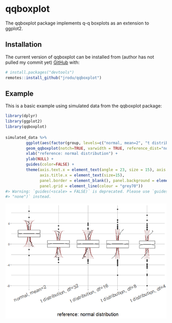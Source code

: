 
<!-- README.md is generated from README.Rmd. Please edit that file -->

# qqboxplot

<!-- badges: start -->
<!-- badges: end -->

The qqboxplot package implements q-q boxplots as an extension to
ggplot2.

## Installation
The current version of qqboxplot can be installed from (author has not pulled my commit yet)
[GitHub](https://github.com/) with:

``` r
# install.packages("devtools")
remotes::install_github("jrodu/qqboxplot")
```

## Example

This is a basic example using simulated data from the qqboxplot package:

``` r
library(dplyr)
library(ggplot2)
library(qqboxplot) 

simulated_data %>%
         ggplot(aes(factor(group, levels=c("normal, mean=2", "t distribution, df=32", "t distribution, df=16", "t distribution, df=8", "t distribution, df=4")), y=y)) +
         geom_qqboxplot(notch=TRUE, varwidth = TRUE, reference_dist="norm") +
         xlab("reference: normal distribution") +
         ylab(NULL) +
         guides(color=FALSE) +
         theme(axis.text.x = element_text(angle = 23, size = 15), axis.title.y = element_text(size=15),
               axis.title.x = element_text(size=15),
               panel.border = element_blank(), panel.background = element_rect(fill="white"),
               panel.grid = element_line(colour = "grey70"))
#> Warning: `guides(<scale> = FALSE)` is deprecated. Please use `guides(<scale> =
#> "none")` instead.
```

![](man/figures/README-example-1.png)<!-- -->
